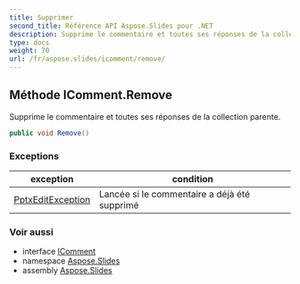 ```yaml
---
title: Supprimer
second_title: Référence API Aspose.Slides pour .NET
description: Supprime le commentaire et toutes ses réponses de la collection parente.
type: docs
weight: 70
url: /fr/aspose.slides/icomment/remove/
---
```


## Méthode IComment.Remove

Supprime le commentaire et toutes ses réponses de la collection parente.

```csharp
public void Remove()
```

### Exceptions

| exception | condition |
| --- | --- |
| [PptxEditException](../../pptxeditexception) | Lancée si le commentaire a déjà été supprimé |

### Voir aussi

* interface [IComment](../../icomment)
* namespace [Aspose.Slides](../../icomment)
* assembly [Aspose.Slides](../../../)

<!-- NE PAS ÉDITER : généré par xmldocmd pour Aspose.Slides.dll -->